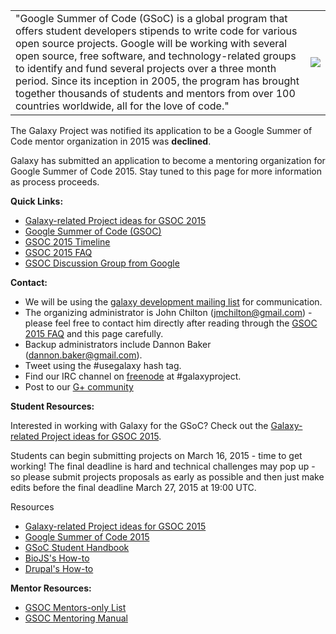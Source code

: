 <table>
  <tr>
    <td> "Google Summer of Code (GSoC) is a global program that offers student developers stipends to write code for various open source projects. Google will be working with several open source, free software, and technology-related groups to identify and fund several projects over a three month period. Since its inception in 2005, the program has brought together thousands of students and mentors from over 100 countries worldwide, all for the love of code." </td>
    <td> <img src="https://developers.google.com/open-source/soc/images/gsoc2015-300x270.jpg" /> </td>
  </tr>
</table>


The Galaxy Project was notified its application to be a Google Summer of Code mentor organization in 2015 was **declined**.

Galaxy has submitted an application to become a mentoring organization for Google Summer of Code 2015. Stay tuned to this page for more information as process proceeds.

**Quick Links:**

* [Galaxy-related Project ideas for GSOC 2015](/develop/gsoc/2015-ideas/)
* [Google Summer of Code (GSOC)](https://developers.google.com/open-source/soc/)
* [GSOC 2015 Timeline](http://www.google-melange.com/gsoc/events/google/gsoc2015)
* [GSOC 2015 FAQ](http://www.google-melange.com/gsoc/document/show/gsoc_program/google/gsoc2015/help_page)
* [GSOC Discussion Group from Google](https://groups.google.com/forum/#!forum/google-summer-of-code-discuss)

**Contact:**

* We will be using the [galaxy development mailing list](https://lists.galaxyproject.org/lists/galaxy-dev.lists.galaxyproject.org/) for communication.
* The organizing administrator is John Chilton (jmchilton@gmail.com) - please feel free to contact him directly after reading through the [GSOC 2015 FAQ](http://www.google-melange.com/gsoc/document/show/gsoc_program/google/gsoc2015/help_page) and this page carefully.
* Backup administrators include Dannon Baker (dannon.baker@gmail.com).
* Tweet using the #usegalaxy hash tag.
* Find our IRC channel on [freenode](http://freenode.net/) at #galaxyproject.
* Post to our [G+ community](https://plus.google.com/u/0/communities/104005941793507319974)

**Student Resources:**

Interested in working with Galaxy for the GSoC? Check out the [Galaxy-related Project ideas for GSOC 2015](/develop/gsoc/2015-ideas/).

Students can begin submitting projects on March 16, 2015 - time to get working! The final deadline is hard and technical challenges may pop up - so please submit projects proposals as early as possible and then just make edits before the final deadline March 27, 2015 at 19:00 UTC.

Resources

* [Galaxy-related Project ideas for GSOC 2015](/develop/gsoc/2015-ideas/)
* [Google Summer of Code 2015](http://www.google-melange.com/gsoc/homepage/google/gsoc2015)
* [GSoC Student Handbook](http://en.flossmanuals.net/GSoCStudentGuide/)
* [BioJS's How-to](https://rostlab.org/services/biojs/gsoc.html)
* [Drupal's How-to](https://rostlab.org/services/biojs/gsoc.html)

**Mentor Resources:**

* [GSOC Mentors-only List](http://groups.google.com/group/google-summer-of-code-mentors-list)
* [GSOC Mentoring Manual](http://en.flossmanuals.net/GSoCMentoring/)
